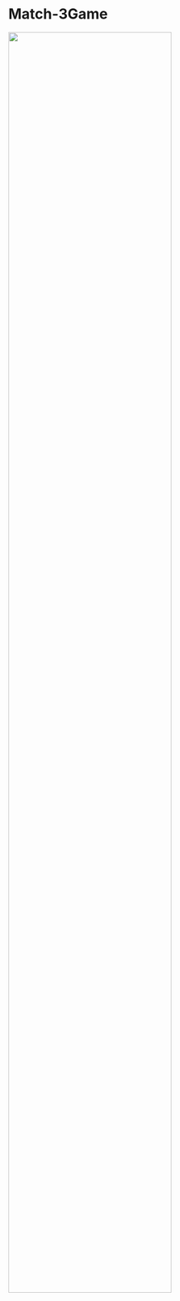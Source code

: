 # Match-3Game

<img width="80%" src="https://github.com/ZHOUYUANN/Match-3Game/blob/main/xxl.gif" />
